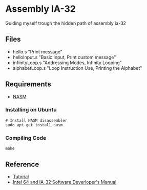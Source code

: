 Assembly IA-32
=============

Guiding myself trough the hidden path of assembly ia-32

## Files

 * hello.s "Print message"
 * helloInput.s "Basic Input, Print custom message"
 * infinityLoop.s "Addressing Modes, Infinity Looping"
 * alphabetLoop.s "Loop Instruction Use, Printing the Alphabet"

## Requirements

 * [NASM](http://www.nasm.us/)

### Installing on Ubuntu
```
# Install NASM disassembler
sudo apt-get install nasm
```

### Compiling Code
```
make
```

## Reference

* [Tutorial](https://www.tutorialspoint.com/assembly_programming/index.htm)
* [Intel 64 and IA-32 Software Deverloper's Manual](https://www.intel.com/content/dam/www/public/us/en/documents/manuals/64-ia-32-architectures-software-developer-instruction-set-reference-manual-325383.pdf)

